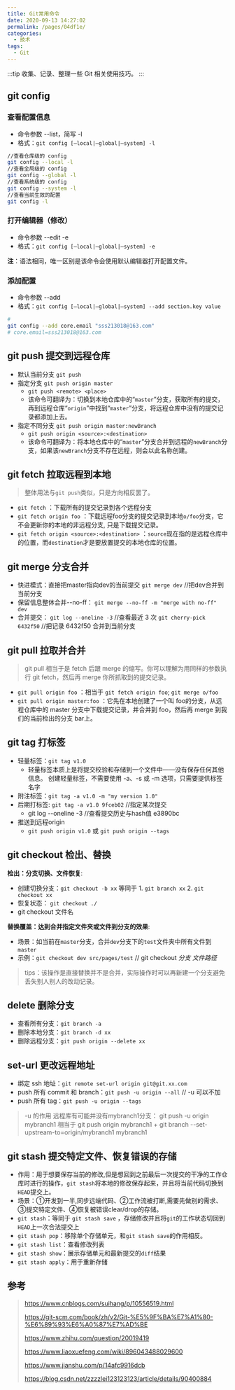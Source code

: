 ```yaml
---
title: Git常用命令
date: 2020-09-13 14:27:02
permalink: /pages/04df1e/
categories:
  - 技术
tags:
  - Git
---
```


:::tip
收集、记录、整理一些 Git 相关使用技巧。
:::

## git config

### 查看配置信息

- 命令参数 --list，简写 -l
- 格式：`git config [–local|–global|–system] -l`

```sh
//查看仓库级的 config
git config --local -l
//查看全局级的 config
git config --global -l
//查看系统级的 config
git config --system -l
//查看当前生效的配置
git config -l
```

<!-- more -->

### 打开编辑器（修改）

- 命令参数 --edit -e
- 格式：`git config [–local|–global|–system] -e`
  
**注**：语法相同，唯一区别是该命令会使用默认编辑器打开配置文件。

### 添加配置

- 命令参数 --add
- 格式：`git config [–local|–global|–system] --add section.key value`

```sh
# 
git config --add core.email "sss213018@163.com"
# core.email=sss213018@163.com
```

## git push 提交到远程仓库

- 默认当前分支 `git push`
- 指定分支 `git push origin master`
  - `git push <remote> <place>`
  - 该命令可翻译为：切换到本地仓库中的“`master`”分支，获取所有的提交，再到远程仓库“`origin`”中找到“`master`”分支，将远程仓库中没有的提交记录都添加上去。
- 指定不同分支 `git push origin master:newBranch`
  - `git push origin <source>:<destination>`
  - 该命令可翻译为：将本地仓库中的“`master`”分支合并到远程的`newBranch`分支，如果该`newBranch`分支不存在远程，则会以此名称创建。

## git fetch 拉取远程到本地

> 整体用法与`git push`类似，只是方向相反罢了。

- `git fetch` ：下载所有的提交记录到各个远程分支
- `git fetch origin foo` ：下载远程foo分支的提交记录到本地`o/foo`分支，它不会更新你的本地的非远程分支, 只是下载提交记录。
- `git fetch origin <source>:<destination>` ：`source`现在指的是远程仓库中的位置，而`destination`才是要放置提交的本地仓库的位置。

## git merge 分支合并

- 快进模式：直接把master指向dev的当前提交
   `git merge dev` //把dev合并到当前分支
- 保留信息整体合并--no-ff：
   `git merge --no-ff -m "merge with no-ff" dev`
- 合并提交：
   `git log --oneline -3` //查看最近 3 次
   `git cherry-pick 6432f50` //把记录 6432f50 合并到当前分支

## git pull 拉取并合并

> git pull 相当于是 fetch 后跟 merge 的缩写。你可以理解为用同样的参数执行 git fetch，然后再 merge 你所抓取到的提交记录。

- `git pull origin foo` ：相当于 `git fetch origin foo`; `git merge o/foo`
- `git pull origin master:foo` ：它先在本地创建了一个叫 foo的分支，从远程仓库中的 master 分支中下载提交记录，并合并到 foo，然后再 merge 到我们的当前检出的分支 bar上。

## git tag 打标签

- 轻量标签：`git tag v1.0`
  - 轻量标签本质上是将提交校验和存储到一个文件中——没有保存任何其他信息。 创建轻量标签，不需要使用 -a、-s 或 -m 选项，只需要提供标签名字
- 附注标签：`git tag -a v1.0 -m "my version 1.0"`
- 后期打标签: `git tag -a v1.0 9fceb02` //指定某次提交
  - git log --oneline -3 //查看提交历史与hash值 e3890bc
- 推送到远程origin
  - `git push origin v1.0` 或 `git push origin --tags`

## git checkout 检出、替换

**检出：分支切换、文件恢复**:

- 创建切换分支：`git checkout -b xx` 等同于 1. `git branch xx` 2. `git checkout xx`
- 恢复状态： `git checkout ./`
- git checkout 文件名

**替换覆盖：达到合并指定文件夹或文件到分支的效果**:

- 场景：如当前在`master`分支，合并`dev`分支下的`test`文件夹中所有文件到`master`
- 示例：`git checkout dev src/pages/test` // git checkout *分支* *文件路径*

> tips：该操作是直接替换并不是合并，实际操作时可以再新建一个分支避免丢失别人别人的改动记录。

## delete 删除分支

- 查看所有分支：`git branch -a`
- 删除本地分支：`git branch -d xx`
- 删除远程分支：`git push origin --delete xx`

## set-url 更改远程地址

- 绑定 ssh 地址：`git remote set-url origin git@git.xx.com`
- push 所有 commit 和 branch：`git push -u origin --all` // -u 可以不加
- push 所有 tag：`git push -u origin --tags`

> -u 的作用
> 远程库有可能并没有mybranch1分支：
> git push -u origin mybranch1 相当于
> git push origin mybranch1 + git branch --set-upstream-to=origin/mybranch1 mybranch1

## git stash 提交特定文件、恢复错误的存储

- 作用：用于想要保存当前的修改,但是想回到之前最后一次提交的干净的工作仓库时进行的操作，`git stash`将本地的修改保存起来，并且将当前代码切换到`HEAD`提交上。
- 场景：①开发到一半,同步远端代码、②工作流被打断,需要先做别的需求、③提交特定文件、④恢复被错误clear/drop的存储。
- `git stash`：等同于 `git stash save` ，存储修改并且将`git`的工作状态切回到`HEAD`上一次合法提交上
- `git stash pop`：移除单个存储单元，和`git stash save`的作用相反。
- `git stash list`：查看修改列表
- `git stash show`：展示存储单元和最新提交的`diff`结果
- `git stash apply`：用于重新存储

## 参考

> <https://www.cnblogs.com/suihang/p/10556519.html>
>
> <https://git-scm.com/book/zh/v2/Git-%E5%9F%BA%E7%A1%80-%E6%89%93%E6%A0%87%E7%AD%BE>
>
> <https://www.zhihu.com/question/20019419>
>
> <https://www.liaoxuefeng.com/wiki/896043488029600>
>
> <https://www.jianshu.com/p/14afc9916dcb>
>
> <https://blog.csdn.net/zzzzlei123123123/article/details/90400884>
